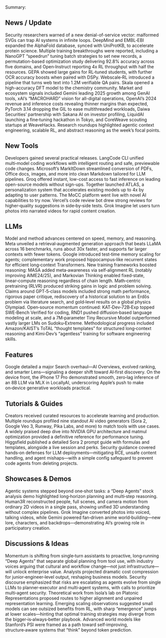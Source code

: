 Summary:
## News / Update
Security researchers warned of a new denial-of-service vector: malformed SVGs can trap AI systems in infinite loops. DeepMind and EMBL‑EBI expanded the AlphaFold database, synced with UniProtKB, to accelerate protein science. Multiple training breakthroughs were reported, including a NanoGPT “speedrun” tuning batch strategies to set new records, a permutation-based optimization study delivering 92.8% accuracy across five domains, and Open‑Instruct reporting 4x RL throughput with half the resources. GEPA showed large gains for RL‑tuned students, with further OCR accuracy boosts when paired with DSPy. Webscale‑RL introduced a pipeline that turns web text into 1.2M verifiable QA pairs. Skala opened a high-accuracy DFT model to the chemistry community. Market and ecosystem signals included Gemini leading 2025 growth among GenAI tools, xAI’s “MACROHARD” vision for all-digital operations, OpenAI’s 2024 revenue and inference costs revealing thinner margins than expected, PyTorch 3.14 dropping the GIL to ease multithreaded workloads, Daiwa Securities’ partnership with Sakana AI on investor profiling, LiquidAI launching a fine‑tuning hackathon in Tokyo, and CoreWeave scouting startups at WeaveHacks. Research roundups highlighted agentic context engineering, scalable RL, and abstract reasoning as the week’s focal points.

## New Tools
Developers gained several practical releases. LangCode CLI unified multi‑model coding workflows with intelligent routing and safe, previewable code changes. Microsoft’s MarkItDown streamlined conversion of PDFs, Office docs, images, and more into clean Markdown tailored for LLM pipelines. Groq offered instant, low-cost access to fast inference on leading open-source models without sign-ups. Together launched ATLAS, a personalization system that accelerates existing models up to 4x by adapting to user patterns. The MoCC platform went live with novel AI capabilities to try now. Vercel’s code review bot drew strong reviews for higher‑quality suggestions in side‑by‑side tests. Grok Imagine let users turn photos into narrated videos for rapid content creation.

## LLMs
Model and method advances centered on speed, memory, and reasoning. Meta unveiled a retrieval‑augmented generation approach that beats LLaMA across 16 benchmarks, runs about 30x faster, and supports far larger contexts with fewer tokens. Google introduced test‑time memory scaling for agents; complementary work proposed hippocampus‑like recurrent states for efficient long‑context Transformers. New training frameworks boosted reasoning: MASA added meta‑awareness via self‑alignment RL (notably improving AIME24/25), and Markovian Thinking enabled fixed‑state, linear‑compute reasoning regardless of chain length. Math‑centric pretraining (RLVR) produced striking gains in logic and problem solving. Claims around GPT‑5‑class models included strong math performance, rigorous paper critique, rediscovery of a historical solution to an Erdős problem via literature search, and gold‑level results on a global physics Olympiad. Open‑source momentum continued: KAT‑Dev‑72B‑Exp topped SWE‑Bench Verified for coding, RND1 pushed diffusion‑based language modeling at scale, and a 7M‑parameter Tiny Recursive Model outperformed vastly larger LMs on Sudoku‑Extreme. Methodological progress included Amazon/KAIST’s ToTAL “thought templates” for structured long‑context reasoning and Kimi‑Dev’s “agentless” training for software engineering skills.

## Features
Google detailed a major Search overhaul—AI Overviews, evolved ranking, and smarter Lens—signaling a deeper shift toward AI‑first discovery. On the device front, the iPhone 17 Pro demonstrated smooth, zero‑lag inference of an 8B LLM via MLX in LocallyAI, underscoring Apple’s push to make on‑device generative workloads practical. 

## Tutorials & Guides
Creators received curated resources to accelerate learning and production. Multiple roundups profiled nine standout AI video generators (Sora 2, Google Veo 3, Runway, Pika Labs, and more) to match tools with use cases. A widely praised deep dive into NVIDIA GPU architecture and matmul optimization provided a definitive reference for performance tuning. Higgsfield published a detailed Sora 2 prompt guide with formulas and templates, alongside a live session and perks. Security guidance covered hands‑on defenses for LLM deployments—mitigating RCE, unsafe content handling, and agent mishaps—with a simple config safeguard to prevent code agents from deleting projects.

## Showcases & Demos
Agentic systems stepped beyond one‑shot tasks: a “Deep Agents” stock analysis demo highlighted long‑horizon planning and multi‑step reasoning. Human3R reconstructed people, full scenes, and camera motion from ordinary 2D videos in a single pass, showing unified 3D understanding without complex pipelines. Grok Imagine converted photos into voiced, talking videos, while Gemini powered fan‑driven anime world‑building—new lore, characters, and backdrops—demonstrating AI’s growing role in participatory creation.

## Discussions & Ideas
Momentum is shifting from single‑turn assistants to proactive, long‑running “Deep Agents” that separate global planning from tool use, with industry voices arguing that cultural and workflow change—not just infrastructure—will unlock enterprise value. Analysts projected dramatic cost compression for junior‑engineer‑level output, reshaping business models. Security discourse emphasized that risks are escalating as agents evolve from single LLMs to planner‑executor and multi‑agent systems, with calls to prioritize multi‑agent security. Theoretical work from Isola’s lab on Platonic Representations proposed routes to higher alignment and unpaired representation learning. Emerging scaling observations suggested small models can see outsized benefits from RL, with sharp “emergence” jumps at lower scales—hinting that optimal training strategies may diverge from the bigger‑is‑always‑better playbook. Advanced world models like Stanford’s PSI were framed as a path toward self‑improving, structure‑aware systems that “think” beyond token prediction.

